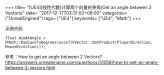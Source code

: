 +++
title= "[UE4][线性代数]计算两个向量的夹角(Get an angle between 2 Vectors)"
date= "2017-12-17T03:31:02+08:00"
categories= ["UnrealEngine4"]
tags= ["UE4"]
keywords= ["UE4", "Math"]
+++

示例代码

	float AimAtAngle = FMath::RadiansToDegrees(acosf(FVector::DotProduct(PlayerDirection, MouseDirection)));

	
参考：How to get an angle between 2 Vectors?  
https://answers.unrealengine.com/questions/31058/how-to-get-an-angle-between-2-vectors.html